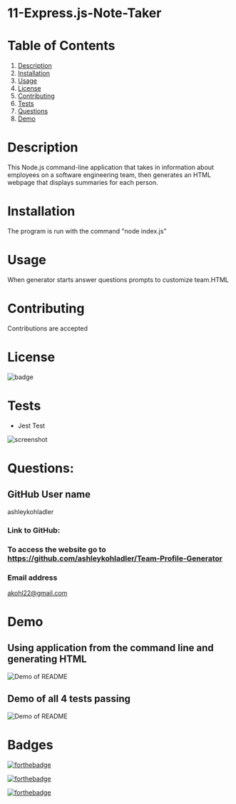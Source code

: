 # 11-Express.js-Note-Taker

# Table of Contents
  
  1. [Description](#Description)
  2. [Installation](#Installation)
  3. [Usage](#Usage)
  4. [License](#License)
  5. [Contributing](#Contributing)
  6. [Tests](#Tests)
  7. [Questions](#Questions)
  8. [Demo](#Demo)


  # Description 
  This Node.js command-line application that takes in information about employees on a software engineering team, then generates an HTML webpage that displays summaries for each person. 

  # Installation
  The program is run with the command "node index.js"

  # Usage
  When generator starts answer questions prompts to customize team.HTML

  # Contributing
  Contributions are accepted
  

  # License
  ![badge](https://img.shields.io/badge/license-MIT-brightgreen)
  
  # Tests
  - Jest Test

  ![screenshot](./Images/PassedTests.png)

  

  # Questions:
  ## GitHub User name 
  ashleykohladler
  ### Link to GitHub:
  ### To access the website go to https://github.com/ashleykohladler/Team-Profile-Generator

  ### Email address 
  akohl22@gmail.com

  # Demo
  ## Using application from the command line and generating HTML
  ![Demo of README](Images/HW-Team-Profile-Generator.gif)

  ## Demo of all 4 tests passing
  ![Demo of README](Images/HW-JEST-TEST.gif)

  # Badges

  [![forthebadge](https://forthebadge.com/images/badges/built-with-love.svg)](https://forthebadge.com)

  [![forthebadge](https://forthebadge.com/images/badges/uses-html.svg)](https://forthebadge.com)

[![forthebadge](https://forthebadge.com/images/badges/made-with-javascript.svg)](https://forthebadge.com)